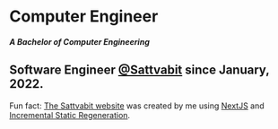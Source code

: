 <h1>Computer Engineer</h1>
<h5>A Bachelor of Computer Engineering</h5>

<h2> Software Engineer <a href="https://www.sattvabit.com/" target="_blank" >@Sattvabit</a> since January, 2022. </h2>
<p>Fun fact: <a href="https://www.sattvabit.com">The Sattvabit website</a> was created by me using <a href="https://nextjs.org/">NextJS</a> and <a href="https://nextjs.org/docs/basic-features/data-fetching/incremental-static-regeneration">Incremental Static Regeneration</a>.</p>
